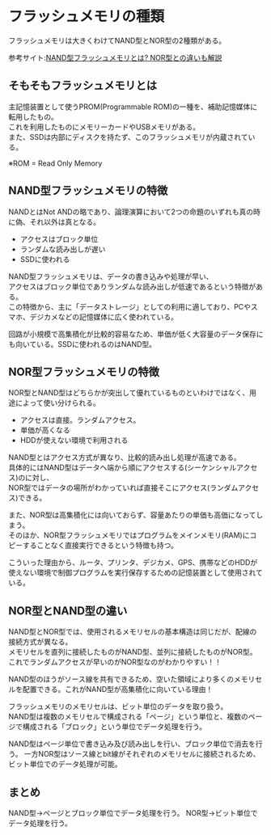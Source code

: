 # フラッシュメモリの種類

フラッシュメモリは大きくわけてNAND型とNOR型の2種類がある。  

参考サイト:[NAND型フラッシュメモリとは? NOR型との違いも解説](https://news.mynavi.jp/article/20200331-1007032/)

## そもそもフラッシュメモリとは

主記憶装置として使うPROM(Programmable ROM)の一種を、補助記憶媒体に転用したもの。  
これを利用したものにメモリーカードやUSBメモリがある。  
また、SSDは内部にディスクを持たず、このフラッシュメモリが内蔵されている。

※ROM = Read Only Memory


## NAND型フラッシュメモリの特徴

NANDとはNot ANDの略であり、論理演算において2つの命題のいずれも真の時に偽、それ以外は真となる。  

- アクセスはブロック単位
- ランダムな読み出しが遅い
- SSDに使われる


NAND型フラッシュメモリは、データの書き込みや処理が早い、  
アクセスはブロック単位でありランダムな読み出しが低速であるという特徴がある。  
この特徴から、主に「データストレージ」としての利用に適しており、PCやスマホ、デジカメなどの記憶媒体に広く使われている。  

回路が小規模で高集積化が比較的容易なため、単価が低く大容量のデータ保存にも向いている。SSDに使われるのはNAND型。


## NOR型フラッシュメモリの特徴

NOR型とNAND型はどちらかが突出して優れているものといわけではなく、用途によって使い分けられる。  

- アクセスは直接。ランダムアクセス。
- 単価が高くなる
- HDDが使えない環境で利用される

NAND型とはアクセス方式が異なり、比較的読み出し処理が高速である。  
具体的にはNAND型はデータへ端から順にアクセスする(シーケンシャルアクセス)のに対し、  
NOR型ではデータの場所がわかっていれば直接そこにアクセス(ランダムアクセス)できる。  

また、NOR型は高集積化には向いておらず、容量あたりの単価も高価になってしまう。  
そのほか、NOR型フラッシュメモリではプログラムをメインメモリ(RAM)にコピーすることなく直接実行できるという特徴も持つ。  

こういった理由から、ルータ、プリンタ、デジカメ、GPS、携帯などのHDDが使えない環境で制御プログラムを実行保存するための記憶装置として使用されている。


## NOR型とNAND型の違い 

NAND型とNOR型では、使用されるメモリセルの基本構造は同じだが、配線の接続方式が異なる。  
メモリセルを直列に接続したものがNAND型、並列に接続したものがNOR型。  
これでランダムアクセスが早いのがNOR型なのがわかりやすい！！  

NAND型のほうがソース線を共有できるため、空いた領域により多くのメモリセルを配置できる。これがNAND型が高集積化に向いている理由！  

フラッシュメモリのメモリセルは、ビット単位のデータを取り扱う。  
NAND型は複数のメモリセルで構成される「ページ」という単位と、複数のページで構成される「ブロック」という単位でデータ処理を行う。  

NAND型はページ単位で書き込み及び読み出しを行い、ブロック単位で消去を行う。
一方NOR型はソース線とbit線がそれぞれのメモリセルに接続されるため、ビット単位でのデータ処理が可能。

## まとめ

NAND型→ページとブロック単位でデータ処理を行う。
NOR型→ビット単位でデータ処理を行う。
